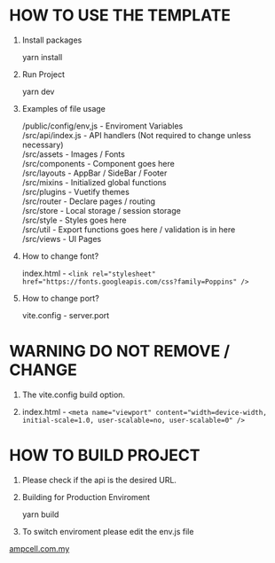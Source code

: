 # HOW TO USE THE TEMPLATE

1.  Install packages

    yarn install

2.  Run Project

    yarn dev

3.  Examples of file usage

    /public/config/env,js   - Enviroment Variables <br>
    /src/api/index.js       - API handlers (Not required to change unless necessary) <br>
    /src/assets             - Images / Fonts <br>
    /src/components         - Component goes here <br>
    /src/layouts            - AppBar / SideBar / Footer <br>
    /src/mixins             - Initialized global functions <br>
    /src/plugins            - Vuetify themes <br>
    /src/router             - Declare pages / routing <br>
    /src/store              - Local storage / session storage <br>
    /src/style              - Styles goes here <br>
    /src/util               - Export functions goes here / validation is in here <br>
    /src/views               - UI Pages <br>

4.  How to change font?

    index.html - `<link rel="stylesheet" href="https://fonts.googleapis.com/css?family=Poppins" />`

5.  How to change port?

    vite.config - server.port

#   WARNING DO NOT REMOVE / CHANGE

1.  The vite.config build option.

2.  index.html - `<meta name="viewport" content="width=device-width, initial-scale=1.0, user-scalable=no, user-scalable=0" />`

#   HOW TO BUILD PROJECT

1.  Please check if the api is the desired URL.

2.  Building for Production Enviroment

    yarn build

3.  To switch enviroment please edit the env.js file

[ampcell.com.my](https://ampcell.com.my/#home)